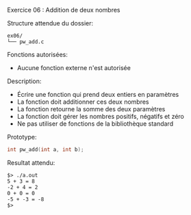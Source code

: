 Exercice 06 : Addition de deux nombres

Structure attendue du dossier:

```
ex06/
└── pw_add.c
```

Fonctions autorisées:

- Aucune fonction externe n'est autorisée

Description:

- Écrire une fonction qui prend deux entiers en paramètres
- La fonction doit additionner ces deux nombres
- La fonction retourne la somme des deux paramètres
- La fonction doit gérer les nombres positifs, négatifs et zéro
- Ne pas utiliser de fonctions de la bibliothèque standard

Prototype:

```c
int pw_add(int a, int b);
```

Resultat attendu:

```
$> ./a.out
5 + 3 = 8
-2 + 4 = 2
0 + 0 = 0
-5 + -3 = -8
$>
```
